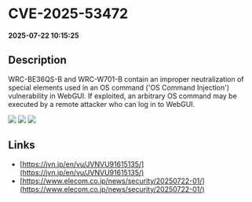 # CVE-2025-53472

**2025-07-22 10:15:25**

## Description
WRC-BE36QS-B and WRC-W701-B contain an improper neutralization of special elements used in an OS command ('OS Command Injection') vulnerability in WebGUI. If exploited, an arbitrary OS command may be executed by a remote attacker who can log in to WebGUI.

![](https://img.shields.io/static/v1?label=Score&message=8.6&color=red)
![](https://img.shields.io/static/v1?label=Severity&message=HIGH&color=red)
![](https://img.shields.io/static/v1?label=CWE&message=RCE&color=green)

## Links
- [https://jvn.jp/en/vu/JVNVU91615135/](https://jvn.jp/en/vu/JVNVU91615135/)
- [https://www.elecom.co.jp/news/security/20250722-01/](https://www.elecom.co.jp/news/security/20250722-01/)
